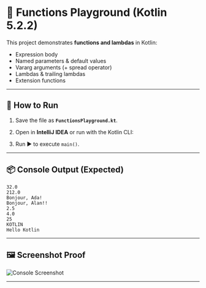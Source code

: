 # 📘 Functions Playground (Kotlin 5.2.2)

This project demonstrates **functions and lambdas** in Kotlin:

* Expression body
* Named parameters & default values
* Vararg arguments (+ spread operator)
* Lambdas & trailing lambdas
* Extension functions

---

## 🚀 How to Run

1. Save the file as **`FunctionsPlayground.kt`**.
2. Open in **IntelliJ IDEA** or run with the Kotlin CLI:


3. Run ▶ to execute `main()`.

---


## 📦 Console Output (Expected)

```
32.0
212.0
Bonjour, Ada!
Bonjour, Alan!!
2.5
4.0
25
KOTLIN
Hello Kotlin
```

---

## 🖼️ Screenshot Proof

![Console Screenshot](screenshot.png)


---